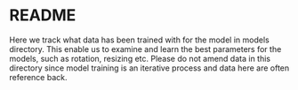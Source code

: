 # README
Here we track what data has been trained with for the model in models directory. This enable us to examine and learn the best parameters for the models, such as rotation, resizing etc. Please do not amend data in this directory since model training is an iterative process and data here are often reference back.